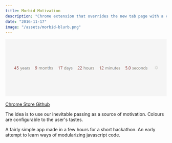 ```yaml
---
title: Morbid Motivation
description: "Chrome extension that overrides the new tab page with a countdown."
date: "2016-11-17"
image: "/assets/morbid-blurb.png"
---
```


![Morbid Motivation](/assets/morbid-blurb.png)

<div class="centered">
	<a class="button" href="http://chrome.google.com/webstore/detail/morbid-motivation/kjpeibokdagajocicdijpeognkpccphj">
		<i class="ion-android-globe"></i>Chrome Store
	</a> <a class="button end" href="http://github.com/jack-song/MorbidMotivation">
		<i class="ion-social-github"></i>Github
	</a>
</div>

The idea is to use our inevitable passing as a source of motivation. Colours are configurable to the user's tastes.

A fairly simple app made in a few hours for a short hackathon. An early attempt to learn ways of modularizing javascript code.